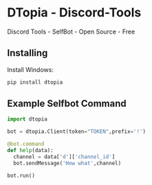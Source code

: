 # DTopia - Discord-Tools
Discord Tools - SelfBot - Open Source - Free




## Installing
Install Windows:
```python
pip install dtopia
```

## Example Selfbot Command
```python
import dtopia

bot = dtopia.Client(token="TOKEN",prefix='!')

@bot.command
def help(data):
  channel = data['d']['channel_id']
  bot.sendMessage('How what',channel)

bot.run()

```

